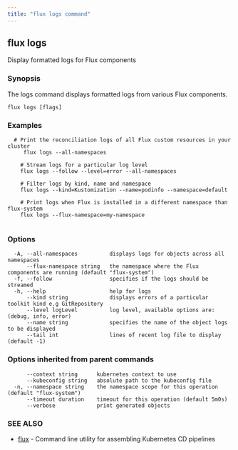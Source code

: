 ```yaml
---
title: "flux logs command"
---
```

## flux logs

Display formatted logs for Flux components

### Synopsis

The logs command displays formatted logs from various Flux components.

```
flux logs [flags]
```

### Examples

```
  # Print the reconciliation logs of all Flux custom resources in your cluster
	 flux logs --all-namespaces

	# Stream logs for a particular log level
	flux logs --follow --level=error --all-namespaces

	# Filter logs by kind, name and namespace
	flux logs --kind=Kustomization --name=podinfo --namespace=default

	# Print logs when Flux is installed in a different namespace than flux-system
	flux logs --flux-namespace=my-namespace
    
```

### Options

```
  -A, --all-namespaces          displays logs for objects across all namespaces
      --flux-namespace string   the namespace where the Flux components are running (default "flux-system")
  -f, --follow                  specifies if the logs should be streamed
  -h, --help                    help for logs
      --kind string             displays errors of a particular toolkit kind e.g GitRepository
      --level logLevel          log level, available options are: (debug, info, error)
      --name string             specifies the name of the object logs to be displayed
      --tail int                lines of recent log file to display (default -1)
```

### Options inherited from parent commands

```
      --context string      kubernetes context to use
      --kubeconfig string   absolute path to the kubeconfig file
  -n, --namespace string    the namespace scope for this operation (default "flux-system")
      --timeout duration    timeout for this operation (default 5m0s)
      --verbose             print generated objects
```

### SEE ALSO

* [flux](/cmd/flux/)	 - Command line utility for assembling Kubernetes CD pipelines

